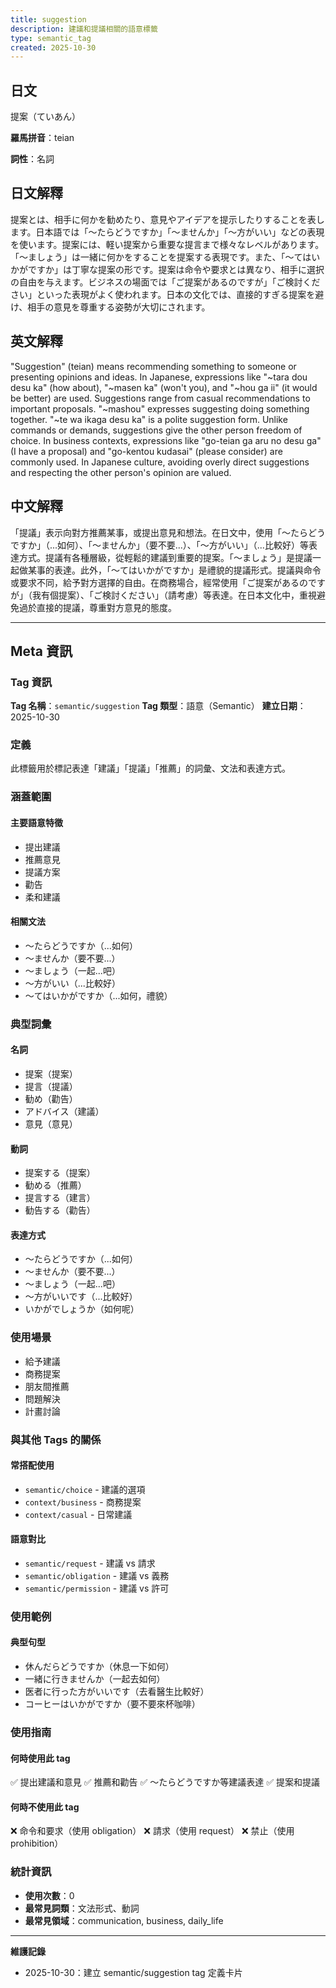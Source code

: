 ```yaml
---
title: suggestion
description: 建議和提議相關的語意標籤
type: semantic_tag
created: 2025-10-30
---
```


## 日文
提案（ていあん）

**羅馬拼音**：teian

**詞性**：名詞

## 日文解釋
提案とは、相手に何かを勧めたり、意見やアイデアを提示したりすることを表します。日本語では「〜たらどうですか」「〜ませんか」「〜方がいい」などの表現を使います。提案には、軽い提案から重要な提言まで様々なレベルがあります。「〜ましょう」は一緒に何かをすることを提案する表現です。また、「〜てはいかがですか」は丁寧な提案の形です。提案は命令や要求とは異なり、相手に選択の自由を与えます。ビジネスの場面では「ご提案があるのですが」「ご検討ください」といった表現がよく使われます。日本の文化では、直接的すぎる提案を避け、相手の意見を尊重する姿勢が大切にされます。

## 英文解釋
"Suggestion" (teian) means recommending something to someone or presenting opinions and ideas. In Japanese, expressions like "~tara dou desu ka" (how about), "~masen ka" (won't you), and "~hou ga ii" (it would be better) are used. Suggestions range from casual recommendations to important proposals. "~mashou" expresses suggesting doing something together. "~te wa ikaga desu ka" is a polite suggestion form. Unlike commands or demands, suggestions give the other person freedom of choice. In business contexts, expressions like "go-teian ga aru no desu ga" (I have a proposal) and "go-kentou kudasai" (please consider) are commonly used. In Japanese culture, avoiding overly direct suggestions and respecting the other person's opinion are valued.

## 中文解釋
「提議」表示向對方推薦某事，或提出意見和想法。在日文中，使用「〜たらどうですか」（...如何）、「〜ませんか」（要不要...）、「〜方がいい」（...比較好）等表達方式。提議有各種層級，從輕鬆的建議到重要的提案。「〜ましょう」是提議一起做某事的表達。此外，「〜てはいかがですか」是禮貌的提議形式。提議與命令或要求不同，給予對方選擇的自由。在商務場合，經常使用「ご提案があるのですが」（我有個提案）、「ご検討ください」（請考慮）等表達。在日本文化中，重視避免過於直接的提議，尊重對方意見的態度。

---

## Meta 資訊

### Tag 資訊

**Tag 名稱**：`semantic/suggestion`
**Tag 類型**：語意（Semantic）
**建立日期**：2025-10-30

### 定義

此標籤用於標記表達「建議」「提議」「推薦」的詞彙、文法和表達方式。

### 涵蓋範圍

#### 主要語意特徵
- 提出建議
- 推薦意見
- 提議方案
- 勸告
- 柔和建議

#### 相關文法
- 〜たらどうですか（...如何）
- 〜ませんか（要不要...）
- 〜ましょう（一起...吧）
- 〜方がいい（...比較好）
- 〜てはいかがですか（...如何，禮貌）

### 典型詞彙

#### 名詞
- 提案（提案）
- 提言（提議）
- 勧め（勸告）
- アドバイス（建議）
- 意見（意見）

#### 動詞
- 提案する（提案）
- 勧める（推薦）
- 提言する（建言）
- 勧告する（勸告）

#### 表達方式
- 〜たらどうですか（...如何）
- 〜ませんか（要不要...）
- 〜ましょう（一起...吧）
- 〜方がいいです（...比較好）
- いかがでしょうか（如何呢）

### 使用場景

- 給予建議
- 商務提案
- 朋友間推薦
- 問題解決
- 計畫討論

### 與其他 Tags 的關係

#### 常搭配使用
- `semantic/choice` - 建議的選項
- `context/business` - 商務提案
- `context/casual` - 日常建議

#### 語意對比
- `semantic/request` - 建議 vs 請求
- `semantic/obligation` - 建議 vs 義務
- `semantic/permission` - 建議 vs 許可

### 使用範例

#### 典型句型
- 休んだらどうですか（休息一下如何）
- 一緒に行きませんか（一起去如何）
- 医者に行った方がいいです（去看醫生比較好）
- コーヒーはいかがですか（要不要來杯咖啡）

### 使用指南

#### 何時使用此 tag
✅ 提出建議和意見
✅ 推薦和勸告
✅ 〜たらどうですか等建議表達
✅ 提案和提議

#### 何時不使用此 tag
❌ 命令和要求（使用 obligation）
❌ 請求（使用 request）
❌ 禁止（使用 prohibition）

### 統計資訊

- **使用次數**：0
- **最常見詞類**：文法形式、動詞
- **最常見領域**：communication, business, daily_life

---

**維護記錄**
- 2025-10-30：建立 semantic/suggestion tag 定義卡片
